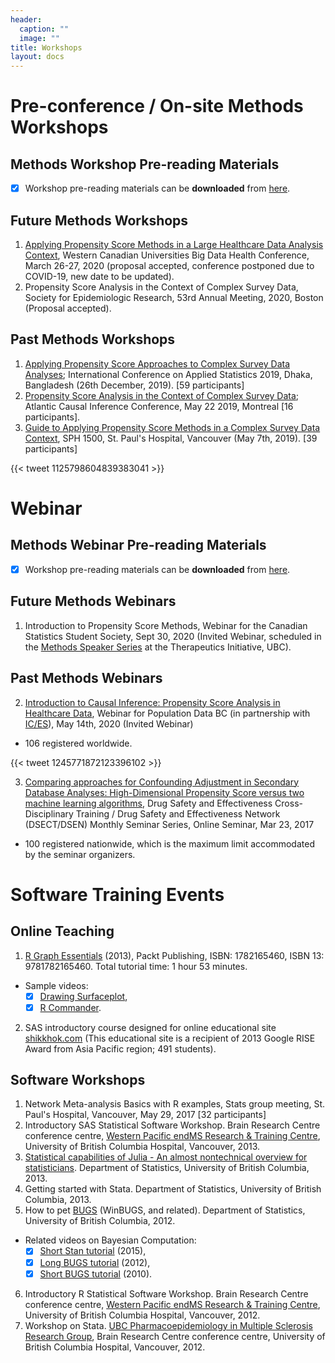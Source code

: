 ```yaml
---
header:
  caption: ""
  image: ""
title: Workshops
layout: docs
---
```



# Pre-conference / On-site Methods Workshops

## Methods Workshop Pre-reading Materials

- [x] Workshop pre-reading materials can be **downloaded** from [here](/Workshops/wsmaterials/).

## Future Methods Workshops

  1. [Applying Propensity Score Methods in a Large Healthcare Data Analysis Context](https://cumming.ucalgary.ca/centres/centre-health-informatics/education/conferences/western-canadian-universities-big-data-health-conference-2020), Western Canadian Universities Big Data Health Conference, March 26-27, 2020 (proposal accepted, conference postponed due to COVID-19, new date to be updated).
  2. Propensity Score Analysis in the Context of Complex Survey Data, Society for Epidemiologic Research, 53rd Annual Meeting, 2020, Boston (Proposal accepted).

## Past Methods Workshops

  1. [Applying Propensity Score Approaches to Complex Survey Data Analyses](https://icas2019.isrt.ac.bd/home/conference-workshops); International Conference on Applied Statistics 2019, Dhaka, Bangladesh (26th December, 2019). [59 participants] 
  2. [Propensity Score Analysis in the Context of Complex Survey Data](https://www.mcgill.ca/epi-biostat-occh/seminars-events/atlantic-causal-inference-conference-2019/workshop-descriptions); Atlantic Causal Inference Conference, May 22 2019, Montreal [16 participants]. 
  3. [Guide to Applying Propensity Score Methods in a Complex Survey Data Context](http://www.cheos.ubc.ca/news/event/workshop-guide-to-applying-propensity-score-methods-in-a-complex-survey-data-context/), SPH 1500, St. Paul's Hospital, Vancouver (May 7th, 2019). [39 participants] 

{{< tweet 1125798604839383041 >}}

# Webinar

## Methods Webinar Pre-reading Materials

- [x] Workshop pre-reading materials can be **downloaded** from [here](/Workshops/wbmaterials/).

## Future Methods Webinars

  1.	Introduction to Propensity Score Methods, Webinar for the Canadian Statistics Student Society, Sept 30, 2020 (Invited Webinar, scheduled in the [Methods Speaker Series](https://www.ti.ubc.ca/2019/12/20/methods-speaker-series-2020/) at the Therapeutics Initiative, UBC).

## Past Methods Webinars

  2. [Introduction to Causal Inference: Propensity Score Analysis in Healthcare Data](https://www.popdata.bc.ca/events/etu/Advanced_Methods_Causal_Inf_May14_2020), Webinar for Population Data BC (in partnership with [IC/ES](https://www.ices.on.ca/)), May 14th, 2020 (Invited Webinar) 
  
  - 106 registered worldwide.

{{< tweet 1245771872123396102 >}}

  3. [Comparing approaches for Confounding Adjustment in Secondary Database Analyses: High-Dimensional Propensity Score versus two machine learning algorithms](http://www.safeandeffectiverx.com/events/view/52), Drug Safety and Effectiveness Cross-Disciplinary Training  / Drug Safety and Effectiveness Network (DSECT/DSEN) Monthly Seminar Series, Online Seminar, Mar 23, 2017 
  
  - 100 registered nationwide, which is the maximum limit accommodated by the seminar organizers.

# Software Training Events

## Online Teaching 

  1. [R Graph Essentials](https://www.packtpub.com/big-data-and-business-intelligence/r-graph-essentials-video) (2013), Packt Publishing, ISBN: 1782165460, ISBN 13: 9781782165460. Total tutorial time: 1 hour 53 minutes.
  
  - Sample videos: 
    - [x] [Drawing Surfaceplot](https://www.youtube.com/watch?v=MCB4gNVfysU), 
    - [x] [R Commander](https://www.youtube.com/watch?v=DLbu8HdywAk).
  
  2. SAS introductory course designed for online educational site [shikkhok.com](https://tinyurl.com/SASbangla) (This educational site is a recipient of 2013 Google RISE Award from Asia Pacific region; 491 students). 

## Software Workshops

  1. Network Meta-analysis Basics with R examples, Stats group meeting, St. Paul's Hospital, Vancouver, May 29, 2017 [32 participants]
  2.	Introductory SAS Statistical Software Workshop. Brain Research Centre conference centre, [Western Pacific endMS Research & Training Centre](https://www.endmsnetwork.ca/en/RegionalCentres/Western-PacificendMSRRTC/), University of British Columbia Hospital, Vancouver, 2013.
  3.	[Statistical capabilities of Julia - An almost nontechnical overview for statisticians](http://www.ehsankarim.com/software/StatsJulia.pdf?attredirects=0&d=1). Department of Statistics, University of British Columbia, 2013.
  4.	Getting started with Stata. Department of Statistics, University of British Columbia, 2013.
  5.	How to pet [BUGS](http://www.mrc-bsu.cam.ac.uk/bugs/) (WinBUGS, and related). Department of Statistics, University of British Columbia, 2012. 

  - Related videos on Bayesian Computation:
    - [x] [Short Stan tutorial](https://www.youtube.com/watch?v=tLprFqSWS1w) (2015), 
    - [x] [Long BUGS tutorial](https://www.youtube.com/watch?v=j89yaH068cw) (2012), 
    - [x] [Short BUGS tutorial](https://www.youtube.com/watch?v=t7lngTuC22Q) (2010).

  6.	Introductory R Statistical Software Workshop. Brain Research Centre conference centre, [Western Pacific endMS Research & Training Centre](https://www.endmsnetwork.ca/en/RegionalCentres/Western-PacificendMSRRTC/), University of British Columbia Hospital, Vancouver, 2012.
  7.	Workshop on Stata. [UBC Pharmacoepidemiology in Multiple Sclerosis Research Group](http://epims.med.ubc.ca/), Brain Research Centre conference centre, University of British Columbia Hospital, Vancouver, 2012.


